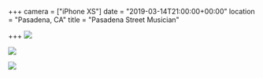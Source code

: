 +++
camera = ["iPhone XS"]
date = "2019-03-14T21:00:00+00:00"
location = "Pasadena, CA"
title = "Pasadena Street Musician"

+++
![](https://res.cloudinary.com/tobyblog/image/upload/v1552602904/img/25A20639-6AB5-428E-B013-951140B9B004.jpg)
<!--more-->
![](https://res.cloudinary.com/tobyblog/image/upload/v1552624987/img/9B0304B4-3011-40E7-B59D-6C95B083A736.jpg)

![](https://res.cloudinary.com/tobyblog/image/upload/v1552625088/img/DE24A743-21F6-4F33-8DC8-72E211873230.jpg)